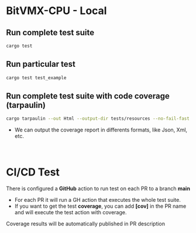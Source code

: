 # BitVMX-CPU - Local

## Run complete test suite

```bash
cargo test
```

## Run particular test

```bash
cargo test test_example
```

## Run complete test suite with code coverage (tarpaulin)

```bash
cargo tarpaulin --out Html --output-dir tests/resources --no-fail-fast --exclude-files bitcoin-script-riscv/*
```

- We can output the coverage report in differents formats, like Json, Xml, etc.
  <br>
  <br>
  <br>

# CI/CD Test

There is configured a **GitHub** action to run test on each PR to a branch **main**

- For each PR it will run a GH action that executes the whole test suite.
- If you want to get the test **coverage**, you can add **[cov]** in the PR name and will execute the test action with coverage.

Coverage results will be automatically published in PR description
